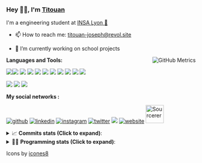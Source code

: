 <!--
**titouan-joseph/titouan-joseph** is a ✨ _special_ ✨ repository because its `README.md` (this file) appears on your GitHub profile.

Here are some ideas to get you started:

- 🔭 I’m currently working on ...
- 🌱 I’m currently learning ...
- 👯 I’m looking to collaborate on ...
- 🤔 I’m looking for help with ...
- 💬 Ask me about ...
- 📫 How to reach me: ...
- 😄 Pronouns: ...
- ⚡ Fun fact: ...
-->

### Hey 👋🏽, I'm [Titouan](https://github.com/Titouan-Joseph) 

I'm a engineering student at  [INSA Lyon 🦏](https://www.insa-lyon.fr/en/)

- 📫 How to reach me: [titouan-joseph@revol.site](mailto:titouan-joseph@revol.site)
- 🔭 I’m currently working on school projects


  <img align="right" alt="GitHub Metrics" src="https://metrics.lecoq.io/titouan-joseph" />

**Languages and Tools:**

[<img src="https://img.icons8.com/color/48/000000/python.png"/>]()[<img src="https://img.icons8.com/color/48/000000/java-coffee-cup-logo.png"/>]() [<img src="https://img.icons8.com/color/48/000000/c-programming.png"/>]() [<img src="https://img.icons8.com/color/48/000000/javascript.png"/>]() [<img src="https://img.icons8.com/color/48/000000/selenium-test-automation.png"/>]() [<img src="https://img.icons8.com/color/48/000000/git.png"/>]() [<img src="https://img.icons8.com/color/48/000000/console.png"/>]() [<img src="https://img.icons8.com/color/48/000000/android-os.png"/>]() [<img src="https://img.icons8.com/color/48/000000/pycharm.png"/>]() [<img src="https://img.icons8.com/color/48/000000/virtualbox.png"/>]() [<img src="https://img.icons8.com/color/48/000000/windows-10.png"/>]()

[<img src="https://img.icons8.com/color/48/000000/linux.png"/>]() [<img src="https://img.icons8.com/color/48/000000/nginx.png"/>]() [<img src="https://img.icons8.com/color/48/000000/raspberry-pi.png"/>]()

**My social networks :**

[<img src='https://img.icons8.com/fluent/48/000000/github.png' alt="github">](https://github.com/titouan-joseph)  [<img src='https://img.icons8.com/color/48/000000/linkedin.png' alt='linkedin'>](https://www.linkedin.com/in/titouan-joseph-revol/)  [<img src='https://img.icons8.com/color/48/000000/instagram-new.png' alt='instagram'>](https://www.instagram.com/tit_re/)  [<img src='https://img.icons8.com/color/48/000000/twitter.png' alt='twitter'>](https://twitter.com/josephrevol) [<img src="https://img.icons8.com/color/48/000000/facebook.png"/>](https://www.facebook.com/titre01) [<img src='https://img.icons8.com/fluent/48/000000/website.png' alt='website'>](https://titouan-joseph.revol.site) [<img src="https://sourcerer.io/icons/logo-sharing.svg" height="48px" alt="Sourcerer">](https://sourcerer.io/titouan-joseph) 

<details>
 <summary>📈 <b>Commits stats (Click to expand)</b>: </summary>
    <a href="https://sourcerer.io/titouan-joseph"><img src="https://img.shields.io/badge/Python-148%20commits-orange.svg" alt=""></a>
    <a href="https://sourcerer.io/titouan-joseph"><img src="https://img.shields.io/badge/Java-27%20commits-orange.svg" alt=""></a>
    <a href="https://sourcerer.io/titouan-joseph"><img src="https://img.shields.io/badge/C-23%20commits-orange.svg" alt=""></a>
    <a href="https://sourcerer.io/titouan-joseph"><img src="https://img.shields.io/badge/JavaScript-18%20commits-orange.svg" alt=""></a>
</details>


<details>
 <summary>👨‍💻 <b>Programming stats (Click to expand)</b>: </summary>
<!--START_SECTION:waka-->
**🐱 My Github Data** 

> 🏆 471 Contributions in the Year 2020
 > 
> 📦 17.8 kB Used in Github's Storage 
 > 
> 🚫 Not Opted to Hire
 > 
> 📜 22 Public Repositories
 > 
> 🔑 0 Private Repository 
 > 
**I'm an Early 🐤** 

```text
🌞 Morning    64 commits     ███░░░░░░░░░░░░░░░░░░░░░░   14.85% 
🌆 Daytime    166 commits    █████████░░░░░░░░░░░░░░░░   38.52% 
🌃 Evening    153 commits    █████████░░░░░░░░░░░░░░░░   35.5% 
🌙 Night      48 commits     ██░░░░░░░░░░░░░░░░░░░░░░░   11.14%

```
📅 **I'm Most Productive on Wednesday** 

```text
Monday       51 commits     ███░░░░░░░░░░░░░░░░░░░░░░   11.83% 
Tuesday      67 commits     ████░░░░░░░░░░░░░░░░░░░░░   15.55% 
Wednesday    135 commits    ███████░░░░░░░░░░░░░░░░░░   31.32% 
Thursday     47 commits     ██░░░░░░░░░░░░░░░░░░░░░░░   10.9% 
Friday       41 commits     ██░░░░░░░░░░░░░░░░░░░░░░░   9.51% 
Saturday     45 commits     ██░░░░░░░░░░░░░░░░░░░░░░░   10.44% 
Sunday       45 commits     ██░░░░░░░░░░░░░░░░░░░░░░░   10.44%

```


📊 **This Week I Spent My Time On** 

```text
⌚︎ Time Zone: Europe/Paris

💬 Programming Languages: 
Python                   5 hrs 50 mins       █████████░░░░░░░░░░░░░░░░   37.54% 
Docker                   3 hrs 37 mins       █████░░░░░░░░░░░░░░░░░░░░   23.35% 
YAML                     3 hrs 3 mins        █████░░░░░░░░░░░░░░░░░░░░   19.63% 
Other                    1 hr 4 mins         █░░░░░░░░░░░░░░░░░░░░░░░░   6.96% 
C                        53 mins             █░░░░░░░░░░░░░░░░░░░░░░░░   5.71%

🔥 Editors: 
PyCharmCore              14 hrs 18 mins      ███████████████████████░░   92.02% 
Atom                     1 hr 7 mins         █░░░░░░░░░░░░░░░░░░░░░░░░   7.21% 
VS Code                  7 mins              ░░░░░░░░░░░░░░░░░░░░░░░░░   0.77%

🐱‍💻 Projects: 
machineACafe             6 hrs 21 mins       ██████████░░░░░░░░░░░░░░░   40.94% 
PRS-4TC                  3 hrs 54 mins       ██████░░░░░░░░░░░░░░░░░░░   25.09% 
ASTUSbot                 2 hrs 14 mins       ███░░░░░░░░░░░░░░░░░░░░░░   14.44% 
toolbox                  1 hr 42 mins        ██░░░░░░░░░░░░░░░░░░░░░░░   11.0% 
TCbot                    46 mins             █░░░░░░░░░░░░░░░░░░░░░░░░   5.01%

💻 Operating System: 
Windows                  15 hrs 32 mins      █████████████████████████   100.0%

```

**I Mostly Code in Python** 

```text
Python                   12 repos            ██████████████░░░░░░░░░░░   57.14% 
JavaScript               3 repos             ███░░░░░░░░░░░░░░░░░░░░░░   14.29% 
C                        2 repos             ██░░░░░░░░░░░░░░░░░░░░░░░   9.52% 
Go                       1 repo              █░░░░░░░░░░░░░░░░░░░░░░░░   4.76% 
Haskell                  1 repo              █░░░░░░░░░░░░░░░░░░░░░░░░   4.76%

```



<!--END_SECTION:waka-->

</details>

Icons by [icones8](https://icones8.fr/)